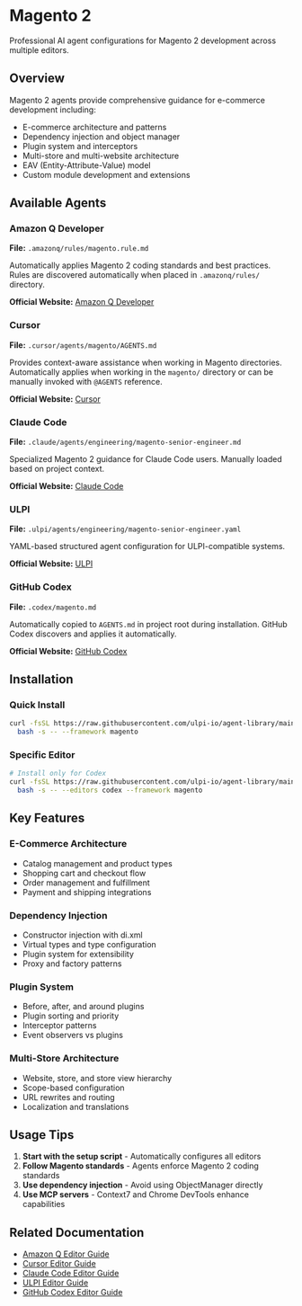 # Magento 2

Professional AI agent configurations for Magento 2 development across multiple editors.

## Overview

Magento 2 agents provide comprehensive guidance for e-commerce development including:
- E-commerce architecture and patterns
- Dependency injection and object manager
- Plugin system and interceptors
- Multi-store and multi-website architecture
- EAV (Entity-Attribute-Value) model
- Custom module development and extensions

## Available Agents

### Amazon Q Developer
**File:** `.amazonq/rules/magento.rule.md`

Automatically applies Magento 2 coding standards and best practices. Rules are discovered automatically when placed in `.amazonq/rules/` directory.

**Official Website:** [Amazon Q Developer](https://aws.amazon.com/q/developer/)

### Cursor
**File:** `.cursor/agents/magento/AGENTS.md`

Provides context-aware assistance when working in Magento directories. Automatically applies when working in the `magento/` directory or can be manually invoked with `@AGENTS` reference.

**Official Website:** [Cursor](https://cursor.sh/)

### Claude Code
**File:** `.claude/agents/engineering/magento-senior-engineer.md`

Specialized Magento 2 guidance for Claude Code users. Manually loaded based on project context.

**Official Website:** [Claude Code](https://claude.ai/code)

### ULPI
**File:** `.ulpi/agents/engineering/magento-senior-engineer.yaml`

YAML-based structured agent configuration for ULPI-compatible systems.

**Official Website:** [ULPI](https://ulpi.io)

### GitHub Codex
**File:** `.codex/magento.md`

Automatically copied to `AGENTS.md` in project root during installation. GitHub Codex discovers and applies it automatically.

**Official Website:** [GitHub Codex](https://github.com/features/copilot)

## Installation

### Quick Install
```bash
curl -fsSL https://raw.githubusercontent.com/ulpi-io/agent-library/main/.ulpi/tools/setup.sh | \
  bash -s -- --framework magento
```

### Specific Editor
```bash
# Install only for Codex
curl -fsSL https://raw.githubusercontent.com/ulpi-io/agent-library/main/.ulpi/tools/setup.sh | \
  bash -s -- --editors codex --framework magento
```

## Key Features

### E-Commerce Architecture
- Catalog management and product types
- Shopping cart and checkout flow
- Order management and fulfillment
- Payment and shipping integrations

### Dependency Injection
- Constructor injection with di.xml
- Virtual types and type configuration
- Plugin system for extensibility
- Proxy and factory patterns

### Plugin System
- Before, after, and around plugins
- Plugin sorting and priority
- Interceptor patterns
- Event observers vs plugins

### Multi-Store Architecture
- Website, store, and store view hierarchy
- Scope-based configuration
- URL rewrites and routing
- Localization and translations

## Usage Tips

1. **Start with the setup script** - Automatically configures all editors
2. **Follow Magento standards** - Agents enforce Magento 2 coding standards
3. **Use dependency injection** - Avoid using ObjectManager directly
4. **Use MCP servers** - Context7 and Chrome DevTools enhance capabilities

## Related Documentation

- [Amazon Q Editor Guide](../editors/amazonq.md)
- [Cursor Editor Guide](../editors/cursor.md)
- [Claude Code Editor Guide](../editors/claude.md)
- [ULPI Editor Guide](../editors/ulpi.md)
- [GitHub Codex Editor Guide](../editors/codex.md)
